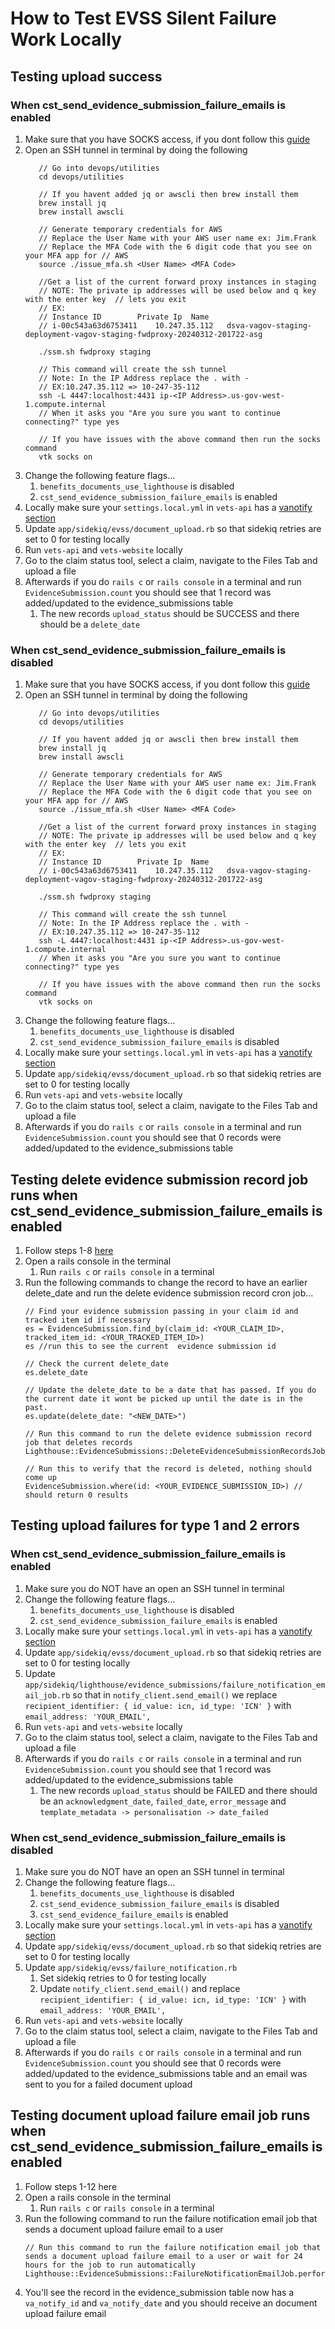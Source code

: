 # How to Test EVSS Silent Failure Work Locally

## Testing upload success 
### When cst_send_evidence_submission_failure_emails is enabled
1. Make sure that you have SOCKS access, if you dont follow this [guide](products/claim-appeal-status/engineering/onboarding/socks-and-sentry-access.md)
2. Open an SSH tunnel in terminal by doing the following
   ```
      // Go into devops/utilities
      cd devops/utilities
      
      // If you havent added jq or awscli then brew install them
      brew install jq
      brew install awscli
      
      // Generate temporary credentials for AWS 
      // Replace the User Name with your AWS user name ex: Jim.Frank
      // Replace the MFA Code with the 6 digit code that you see on your MFA app for // AWS
      source ./issue_mfa.sh <User Name> <MFA Code>
      
      //Get a list of the current forward proxy instances in staging
      // NOTE: The private ip addresses will be used below and q key with the enter key  // lets you exit
      // EX: 
      // Instance ID		Private Ip	Name
      // i-00c543a63d6753411	10.247.35.112	dsva-vagov-staging-deployment-vagov-staging-fwdproxy-20240312-201722-asg
      
      ./ssm.sh fwdproxy staging
      
      // This command will create the ssh tunnel
      // Note: In the IP Address replace the . with -
      // EX:10.247.35.112 => 10-247-35-112
      ssh -L 4447:localhost:4431 ip-<IP Address>.us-gov-west-1.compute.internal
      // When it asks you "Are you sure you want to continue connecting?" type yes
      
      // If you have issues with the above command then run the socks command
      vtk socks on
      ```
3. Change the following feature flags...
    1. `benefits_documents_use_lighthouse` is disabled
    2. `cst_send_evidence_submission_failure_emails` is enabled
4. Locally make sure your `settings.local.yml` in `vets-api` has a [vanotify section](https://github.com/department-of-veterans-affairs/va.gov-team-sensitive/blob/master/teams/benefits-portfolio/benefits-management-tools/claim-status-tool/engineering/va-notify.md)
5. Update `app/sidekiq/evss/document_upload.rb` so that sidekiq retries are set to 0 for testing locally
6. Run `vets-api` and `vets-website` locally
7. Go to the claim status tool, select a claim, navigate to the Files Tab and upload a file
8. Afterwards if you do `rails c` or `rails console` in a terminal and run `EvidenceSubmission.count` you should see that 1 record was added/updated to the evidence_submissions table
    1. The new records `upload_status` should be SUCCESS and there should be a `delete_date`

### When cst_send_evidence_submission_failure_emails is disabled
1. Make sure that you have SOCKS access, if you dont follow this [guide](products/claim-appeal-status/engineering/onboarding/socks-and-sentry-access.md)
2. Open an SSH tunnel in terminal by doing the following
   ```
      // Go into devops/utilities
      cd devops/utilities
      
      // If you havent added jq or awscli then brew install them
      brew install jq
      brew install awscli
      
      // Generate temporary credentials for AWS 
      // Replace the User Name with your AWS user name ex: Jim.Frank
      // Replace the MFA Code with the 6 digit code that you see on your MFA app for // AWS
      source ./issue_mfa.sh <User Name> <MFA Code>
      
      //Get a list of the current forward proxy instances in staging
      // NOTE: The private ip addresses will be used below and q key with the enter key  // lets you exit
      // EX: 
      // Instance ID		Private Ip	Name
      // i-00c543a63d6753411	10.247.35.112	dsva-vagov-staging-deployment-vagov-staging-fwdproxy-20240312-201722-asg
      
      ./ssm.sh fwdproxy staging
      
      // This command will create the ssh tunnel
      // Note: In the IP Address replace the . with -
      // EX:10.247.35.112 => 10-247-35-112
      ssh -L 4447:localhost:4431 ip-<IP Address>.us-gov-west-1.compute.internal
      // When it asks you "Are you sure you want to continue connecting?" type yes
      
      // If you have issues with the above command then run the socks command
      vtk socks on
      ```
3. Change the following feature flags...
    1. `benefits_documents_use_lighthouse` is disabled
    2. `cst_send_evidence_submission_failure_emails` is disabled
4. Locally make sure your `settings.local.yml` in `vets-api` has a [vanotify section](https://github.com/department-of-veterans-affairs/va.gov-team-sensitive/blob/master/teams/benefits-portfolio/benefits-management-tools/claim-status-tool/engineering/va-notify.md)
5. Update `app/sidekiq/evss/document_upload.rb` so that sidekiq retries are set to 0 for testing locally
7. Run `vets-api` and `vets-website` locally
8. Go to the claim status tool, select a claim, navigate to the Files Tab and upload a file
9. Afterwards if you do `rails c` or `rails console` in a terminal and run `EvidenceSubmission.count` you should see that 0 records were added/updated to the evidence_submissions table

## Testing delete evidence submission record job runs when cst_send_evidence_submission_failure_emails is enabled
1. Follow steps 1-8 [here](https://github.com/department-of-veterans-affairs/va.gov-team/blob/master/products/claim-appeal-status/engineering/testing-silent-failures/evss-testing-locally.md#when-cst_send_evidence_submission_failure_emails-is-enabled)
2. Open a rails console in the terminal
      1. Run `rails c` or `rails console` in a terminal
3. Run the following commands to change the record to have an earlier delete_date and run the delete evidence submission record cron job...
   ```
   // Find your evidence submission passing in your claim id and tracked item id if necessary
   es = EvidenceSubmission.find_by(claim_id: <YOUR_CLAIM_ID>, tracked_item_id: <YOUR_TRACKED_ITEM_ID>)
   es //run this to see the current  evidence submission id
   
   // Check the current delete_date
   es.delete_date
   
   // Update the delete_date to be a date that has passed. If you do the current date it wont be picked up until the date is in the past.
   es.update(delete_date: "<NEW_DATE>")
   
   // Run this command to run the delete evidence submission record job that deletes records
   Lighthouse::EvidenceSubmissions::DeleteEvidenceSubmissionRecordsJob.perform_async
   
   // Run this to verify that the record is deleted, nothing should come up
   EvidenceSubmission.where(id: <YOUR_EVIDENCE_SUBMISSION_ID>) // should return 0 results
   ```

## Testing upload failures for type 1 and 2 errors
### When cst_send_evidence_submission_failure_emails is enabled
1. Make sure you do NOT have an open an SSH tunnel in terminal
2. Change the following feature flags...
    1. `benefits_documents_use_lighthouse` is disabled
    2. `cst_send_evidence_submission_failure_emails` is enabled
4. Locally make sure your `settings.local.yml` in `vets-api` has a [vanotify section](https://github.com/department-of-veterans-affairs/va.gov-team-sensitive/blob/master/teams/benefits-portfolio/benefits-management-tools/claim-status-tool/engineering/va-notify.md)
5. Update `app/sidekiq/evss/document_upload.rb` so that sidekiq retries are set to 0 for testing locally
6. Update `app/sidekiq/lighthouse/evidence_submissions/failure_notification_email_job.rb` so that in `notify_client.send_email()` we replace `recipient_identifier: { id_value: icn, id_type: 'ICN' }` with `email_address: 'YOUR_EMAIL',`
7. Run `vets-api` and `vets-website` locally
8. Go to the claim status tool, select a claim, navigate to the Files Tab and upload a file
9. Afterwards if you do `rails c` or `rails console` in a terminal and run `EvidenceSubmission.count` you should see that 1 record was added/updated to the evidence_submissions table
    1. The new records `upload_status` should be FAILED and there should be an `acknowledgment_date`, `failed_date`, `error_message` and `template_metadata -> personalisation -> date_failed`

### When cst_send_evidence_submission_failure_emails is disabled
1. Make sure you do NOT have an open an SSH tunnel in terminal
2. Change the following feature flags...
    1. `benefits_documents_use_lighthouse` is disabled
    2. `cst_send_evidence_submission_failure_emails` is disabled
    3. `cst_send_evidence_failure_emails` is enabled
4. Locally make sure your `settings.local.yml` in `vets-api` has a [vanotify section](https://github.com/department-of-veterans-affairs/va.gov-team-sensitive/blob/master/teams/benefits-portfolio/benefits-management-tools/claim-status-tool/engineering/va-notify.md)
5. Update `app/sidekiq/evss/document_upload.rb` so that sidekiq retries are set to 0 for testing locally
6. Update `app/sidekiq/evss/failure_notification.rb`
    1. Set sidekiq retries to 0 for testing locally
    2. Update `notify_client.send_email()` and replace `recipient_identifier: { id_value: icn, id_type: 'ICN' }` with `email_address: 'YOUR_EMAIL',`
8. Run `vets-api` and `vets-website` locally
9. Go to the claim status tool, select a claim, navigate to the Files Tab and upload a file
10. Afterwards if you do `rails c` or `rails console` in a terminal and run `EvidenceSubmission.count` you should see that 0 records were added/updated to the evidence_submissions table and an email was sent to you for a failed document upload

## Testing document upload failure email job runs when cst_send_evidence_submission_failure_emails is enabled
1. Follow steps 1-12 here
2. Open a rails console in the terminal
      1. Run `rails c` or `rails console` in a terminal
3. Run the following command to run the failure notification email job that sends a document upload failure email to a user
   ```
   // Run this command to run the failure notification email job that sends a document upload failure email to a user or wait for 24 hours for the job to run automatically
   Lighthouse::EvidenceSubmissions::FailureNotificationEmailJob.perform_async
   ```
4. You'll see the record in the evidence_submission table now has a `va_notify_id` and `va_notify_date` and you should receive an document upload failure email


